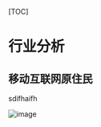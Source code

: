 [TOC]

# 行业分析

## 移动互联网原住民

sdifhaifh

![image](https://github.com/zzy0302/Secret/blob/master/SECRET1.jpg)



